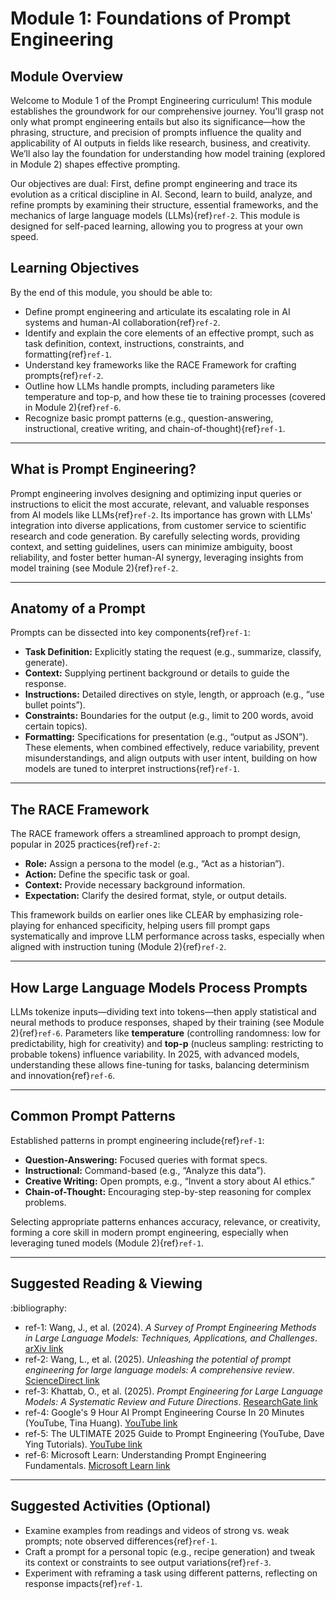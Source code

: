 # Module 1: Foundations of Prompt Engineering

## Module Overview

Welcome to Module 1 of the Prompt Engineering curriculum! This module establishes the groundwork for our comprehensive journey. You'll grasp not only what prompt engineering entails but also its significance—how the phrasing, structure, and precision of prompts influence the quality and applicability of AI outputs in fields like research, business, and creativity. We’ll also lay the foundation for understanding how model training (explored in Module 2) shapes effective prompting.

Our objectives are dual: First, define prompt engineering and trace its evolution as a critical discipline in AI. Second, learn to build, analyze, and refine prompts by examining their structure, essential frameworks, and the mechanics of large language models (LLMs){ref}`ref-2`. This module is designed for self-paced learning, allowing you to progress at your own speed.

## Learning Objectives

By the end of this module, you should be able to:
- Define prompt engineering and articulate its escalating role in AI systems and human-AI collaboration{ref}`ref-2`.
- Identify and explain the core elements of an effective prompt, such as task definition, context, instructions, constraints, and formatting{ref}`ref-1`.
- Understand key frameworks like the RACE Framework for crafting prompts{ref}`ref-2`.
- Outline how LLMs handle prompts, including parameters like temperature and top-p, and how these tie to training processes (covered in Module 2){ref}`ref-6`.
- Recognize basic prompt patterns (e.g., question-answering, instructional, creative writing, and chain-of-thought){ref}`ref-1`.

---

## What is Prompt Engineering?

Prompt engineering involves designing and optimizing input queries or instructions to elicit the most accurate, relevant, and valuable responses from AI models like LLMs{ref}`ref-2`. Its importance has grown with LLMs' integration into diverse applications, from customer service to scientific research and code generation. By carefully selecting words, providing context, and setting guidelines, users can minimize ambiguity, boost reliability, and foster better human-AI synergy, leveraging insights from model training (see Module 2){ref}`ref-2`.

---

## Anatomy of a Prompt

Prompts can be dissected into key components{ref}`ref-1`:
- **Task Definition:** Explicitly stating the request (e.g., summarize, classify, generate).
- **Context:** Supplying pertinent background or details to guide the response.
- **Instructions:** Detailed directives on style, length, or approach (e.g., “use bullet points”).
- **Constraints:** Boundaries for the output (e.g., limit to 200 words, avoid certain topics).
- **Formatting:** Specifications for presentation (e.g., “output as JSON”).
These elements, when combined effectively, reduce variability, prevent misunderstandings, and align outputs with user intent, building on how models are tuned to interpret instructions{ref}`ref-1`.

---

## The RACE Framework

The RACE framework offers a streamlined approach to prompt design, popular in 2025 practices{ref}`ref-2`:
- **Role:** Assign a persona to the model (e.g., “Act as a historian”).
- **Action:** Define the specific task or goal.
- **Context:** Provide necessary background information.
- **Expectation:** Clarify the desired format, style, or output details.

This framework builds on earlier ones like CLEAR by emphasizing role-playing for enhanced specificity, helping users fill prompt gaps systematically and improve LLM performance across tasks, especially when aligned with instruction tuning (Module 2){ref}`ref-2`.

---

## How Large Language Models Process Prompts

LLMs tokenize inputs—dividing text into tokens—then apply statistical and neural methods to produce responses, shaped by their training (see Module 2){ref}`ref-6`. Parameters like **temperature** (controlling randomness: low for predictability, high for creativity) and **top-p** (nucleus sampling: restricting to probable tokens) influence variability. In 2025, with advanced models, understanding these allows fine-tuning for tasks, balancing determinism and innovation{ref}`ref-6`.

---

## Common Prompt Patterns

Established patterns in prompt engineering include{ref}`ref-1`:
- **Question-Answering:** Focused queries with format specs.
- **Instructional:** Command-based (e.g., “Analyze this data”).
- **Creative Writing:** Open prompts, e.g., “Invent a story about AI ethics.”
- **Chain-of-Thought:** Encouraging step-by-step reasoning for complex problems.

Selecting appropriate patterns enhances accuracy, relevance, or creativity, forming a core skill in modern prompt engineering, especially when leveraging tuned models (Module 2){ref}`ref-1`.

---

## Suggested Reading & Viewing

:bibliography:
  - ref-1: Wang, J., et al. (2024). _A Survey of Prompt Engineering Methods in Large Language Models: Techniques, Applications, and Challenges_. [arXiv link](https://arxiv.org/abs/2407.12994)
  - ref-2: Wang, L., et al. (2025). _Unleashing the potential of prompt engineering for large language models: A comprehensive review_. [ScienceDirect link](https://www.sciencedirect.com/science/article/pii/S2666389925001084)
  - ref-3: Khattab, O., et al. (2025). _Prompt Engineering for Large Language Models: A Systematic Review and Future Directions_. [ResearchGate link](https://www.researchgate.net/publication/392015598_Prompt_Engineering_for_Large_Language_Models_A_Systematic_Review_and_Future_Directions)
  - ref-4: Google's 9 Hour AI Prompt Engineering Course In 20 Minutes (YouTube, Tina Huang). [YouTube link](https://www.youtube.com/watch?v=p09yRj47kNM)
  - ref-5: The ULTIMATE 2025 Guide to Prompt Engineering (YouTube, Dave Ying Tutorials). [YouTube link](https://www.youtube.com/watch?v=bIxbpIwYTXI)
  - ref-6: Microsoft Learn: Understanding Prompt Engineering Fundamentals. [Microsoft Learn link](https://learn.microsoft.com/en-us/shows/generative-ai-for-beginners/understanding-prompt-engineering-fundamentals-generative-ai-for-beginners)

---

## Suggested Activities (Optional)

- Examine examples from readings and videos of strong vs. weak prompts; note observed differences{ref}`ref-1`.
- Craft a prompt for a personal topic (e.g., recipe generation) and tweak its context or constraints to see output variations{ref}`ref-3`.
- Experiment with reframing a task using different patterns, reflecting on response impacts{ref}`ref-1`.
